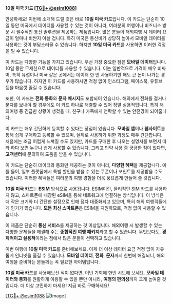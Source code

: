 **10일 미국 카드 [[TG💪+ @esim1088](https://t.me/s/esim1088)]**

안녕하세요! 이번에 소개해 드릴 것은 바로 **10일 미국 카드**입니다. 이 카드는 단순히 10일 동안 미국에서 데이터를 사용할 수 있는 것이 아니라, 여러분의 여행이나 비즈니스 방문 시 필수적인 통신 솔루션을 제공하는 제품입니다. 많은 분들이 해외여행 시 데이터 요금이 얼마나 비싼지 아실 겁니다. 특히 미국은 통신비가 상당히 높아서 모바일 데이터를 사용하는 것이 부담스러울 수 있습니다. 하지만 **10일 미국 카드**를 사용하면 이러한 걱정을 덜 수 있습니다.

이 카드는 다양한 기능을 가지고 있습니다. 우선 가장 중요한 점은 **모바일 데이터**입니다. 10일 동안 무제한으로 데이터를 사용할 수 있습니다. 이는 일반적으로 가격이 매우 비싸며, 특히 유럽이나 미국 같은 곳에서는 데이터 한 번 사용하기만 해도 큰 돈이 나가는 경우가 많습니다. 하지만 이 카드를 사용하시면 걱정 없이 인스타그램, 페이스북, 유튜브 등을 마음껏 즐길 수 있습니다.

또한, 이 카드는 **전화 통화**와 **문자 메시지**도 포함되어 있습니다. 해외에서 전화를 걸거나 문자를 보내야 할 경우에도 이 카드 하나로 해결할 수 있어 정말 실용적입니다. 특히 해외여행 중 긴급한 상황이 생겼을 때, 친구나 가족에게 연락할 수 있는 안전망이 되어줍니다.

이 카드는 매우 간단하게 등록할 수 있다는 장점이 있습니다. **모바일 앱**이나 **웹사이트**를 통해 쉽게 구매하고 등록할 수 있으며, 실제로 사용하기 위한 과정도 매우 간단합니다. 처음에는 조금 어렵게 느껴질 수도 있지만, 카드를 구매한 후 나오는 설명서를 보면서 따라 하다 보면 누구나 쉽게 사용할 수 있습니다. 그리고 만약 사용 중 궁금한 점이 있다면, **고객센터**에 문의하여 도움을 받을 수 있습니다.

이 카드는 단순히 데이터와 통화만 제공하는 것이 아니라, **다양한 혜택**을 제공합니다. 예를 들어, 일부 플랫폼에서 특별 할인을 받을 수 있는 쿠폰이나 포인트를 제공받을 수도 있습니다. 이러한 혜택들은 여러분의 여행 경험을 더욱 풍요롭게 만들어 줄 것입니다.

**10일 미국 카드**는 **ESIM** 방식으로 사용됩니다. ESIM이란, 물리적인 SIM 카드를 사용하지 않고, 스마트폰에 내장된 eSIM을 통해 네트워크에 연결하는 방식입니다. 이 방식은 더 작은 크기와 더 간단한 설정으로 인해 점차 대중화되고 있으며, 특히 해외 여행객들에게 인기가 많습니다. **모든 최신 스마트폰**은 ESIM을 지원하므로, 걱정 없이 사용할 수 있습니다.

이 제품은 단순히 **통신 서비스**를 제공하는 것 이상입니다. 해외여행 시 발생할 수 있는 다양한 문제들을 해결해 주는 **종합적인 여행 패키지**라고 할 수 있습니다. 무엇보다도, **경제적이고 실용적**이라는 점에서 많은 분들이 선택하고 있습니다.

이번 여행에 **10일 미국 카드**를 준비해보세요. 이제 더 이상 데이터 요금 걱정 없이 자유롭게 인터넷을 즐길 수 있습니다. **모바일 데이터**, **전화**, **문자**까지 한번에 해결되니, 해외여행을 준비하는 분들께는 꼭 필요한 아이템입니다.

**10일 미국 카드**를 사용해보신 적이 없다면, 이번 기회에 한번 시도해 보세요. **모바일 데이터와 통화**를 원활하게 이용할 수 있을 뿐만 아니라, **여행의 편의성**까지 크게 높여줄 것입니다. 더 이상 고민하지 마세요! 지금 바로 구매하세요!

[[TG💪+ @esim1088](https://t.me/s/esim1088) ![Image](https://i.postimg.cc/Y0z9fWf4/image.png)]
